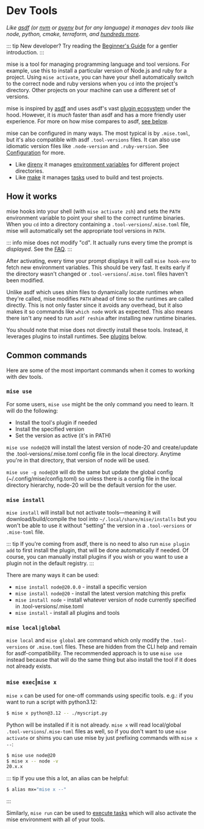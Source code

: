 # Dev Tools

_Like [asdf](https://asdf-vm.com) (or [nvm](https://github.com/nvm-sh/nvm) or [pyenv](https://github.com/pyenv/pyenv) but for any language) it manages dev tools like node, python, cmake, terraform, and [hundreds more](/plugins)._

::: tip
New developer? Try reading the [Beginner's Guide](https://dev.to/jdxcode/beginners-guide-to-rtx-ac4) for a gentler introduction.
:::

mise is a tool for managing programming language and tool versions. For example, use this to install
a particular version of Node.js and ruby for a project. Using `mise activate`, you can have your
shell automatically switch to the correct node and ruby versions when you `cd` into the project's
directory. Other projects on your machine can use a different set of versions.

mise is inspired by [asdf](https://asdf-vm.com) and uses asdf's vast [plugin ecosystem](https://github.com/rtx-plugins/registry)
under the hood. However, it is _much_ faster than asdf and has a more friendly user experience.
For more on how mise compares to asdf, [see below](./comparison-to-asdf).

mise can be configured in many ways. The most typical is by `.mise.toml`, but it's also compatible
with asdf `.tool-versions` files. It can also use idiomatic version files like `.node-version` and
`.ruby-version`. See [Configuration](/configuration) for more.

* Like [direnv](https://github.com/direnv/direnv) it manages [environment variables](/configuration#env---arbitrary-environment-variables) for different project directories.
* Like [make](https://www.gnu.org/software/make/manual/make.html) it manages [tasks](/tasks/) used to build and test projects.

## How it works

mise hooks into your shell (with `mise activate zsh`) and sets the `PATH`
environment variable to point your shell to the correct runtime binaries. When you `cd` into a
directory containing a `.tool-versions`/`.mise.toml` file, mise will automatically set the
appropriate tool versions in `PATH`.

::: info
mise does not modify "cd". It actually runs every time the prompt is _displayed_.
See the [FAQ](/faq#what-does-mise-activate-do).
:::

After activating, every time your prompt displays it will call `mise hook-env` to fetch new
environment variables.
This should be very fast. It exits early if the directory wasn't changed or `.tool-versions`/`.mise.toml` files haven't been modified.

Unlike asdf which uses shim files to dynamically locate runtimes when they're called, mise modifies
`PATH` ahead of time so the runtimes are called directly. This is not only faster since it avoids
any overhead, but it also makes it so commands like `which node` work as expected. This also
means there isn't any need to run `asdf reshim` after installing new runtime binaries.

You should note that mise does not directly install these tools.
Instead, it leverages plugins to install runtimes.
See [plugins](/plugins) below.

## Common commands

Here are some of the most important commands when it comes to working with dev tools.

### `mise use`

For some users, `mise use` might be the only command you need to learn. It will do the following:

- Install the tool's plugin if needed
- Install the specified version
- Set the version as active (it's in PATH)

`mise use node@20` will install the latest version of node-20 and create/update the .tool-versions/.mise.toml
config file in the local directory. Anytime you're in that directory, that version of node will be used.

`mise use -g node@20` will do the same but update the global config (~/.config/mise/config.toml) so
unless there is a config file in the local directory hierarchy, node-20 will be the default version for
the user.

### `mise install`

`mise install` will install but not activate tools—meaning it will download/build/compile the tool
into `~/.local/share/mise/installs` but you won't be able to use it without "setting" the version
in a `.tool-versions` or `.mise-toml` file.

::: tip
If you're coming from asdf, there is no need to also run `mise plugin add` to first install
the plugin, that will be done automatically if needed. Of course, you can manually install plugins
if you wish or you want to use a plugin not in the default registry.
:::

There are many ways it can be used:

* `mise install node@20.0.0` - install a specific version
* `mise install node@20` - install the latest version matching this prefix
* `mise install node` - install whatever version of node currently specified in .tool-versions/.mise.toml
* `mise install` - install all plugins and tools

### `mise local|global` <Badge type="danger" text="not recommended" />

`mise local` and `mise global` are command which only modify the `.tool-versions` or `.mise.toml` files.
These are hidden from the CLI help and remain for asdf-compatibility. The recommended approach is
to use `mise use` instead because that will do the same thing but also install the tool if it does
not already exists.

### `mise exec`|`mise x`

`mise x` can be used for one-off commands using specific tools. e.g.: if you want to run a script with python3.12:

```sh
$ mise x python@3.12 -- ./myscript.py
```

Python will be installed if it is not already. `mise x` will read local/global `.tool-versions`/`.mise-toml` files
as well, so if you don't want to use `mise activate` or shims you can use mise by just prefixing commands with
`mise x --`:

```sh
$ mise use node@20
$ mise x -- node -v
20.x.x
```

::: tip
If you use this a lot, an alias can be helpful:

```sh
$ alias mx="mise x --"
```
:::

Similarly, `mise run` can be used to [execute tasks](/tasks/) which will also activate the mise environment with all of your tools.
